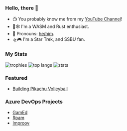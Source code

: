 ### Hello, there 👋

- 📺 You probably know me from my [YouTube Channel](https://www.youtube.com/c/danlogs)!
- 🦀🕸 I'm a WASM and Rust enthusiast.
- 🔗 Pronouns: [he/him](http://pronoun.is/he).
- 🛸🎮 I'm a Star Trek, and SSBU fan.

### My Stats

![trophies](https://github-profile-trophy.vercel.app/?username=danbugs&rank=A,AA,AAA,S,SS,SSS,SECRET&theme=juicyfresh)
![top langs](https://github-readme-stats.vercel.app/api/top-langs/?username=danbugs&hide=css,html,shell,plpgsql&theme=merko&langs_count=8&layout=compact)
![stats](https://github-readme-stats.vercel.app/api/?username=danbugs&theme=merko&show_icons=true)

### Featured

- [Building Pikachu Volleyball](https://gamedev.rs/news/017/#building-pikachu-volleyball)

### Azure DevOps Projects

- [GamEd](https://dev.azure.com/gamed-org/gamed)
- [Roam](https://dev.azure.com/danbia/_git/roam)
- [Improov](https://dev.azure.com/danbia/_git/improov)
